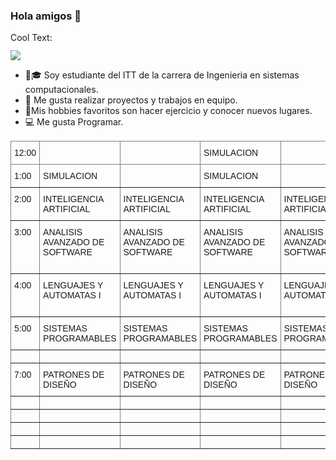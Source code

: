 ### Hola amigos 👋

<a href="http://cooltext.com" target="_top"><img src="https://cooltext.com/images/ct_pixel.gif" width="80" height="15" alt="Cool Text: Logo and Graphics Generator" border="0" /></a>

![](https://images.cooltext.com/5508841.png)

- 🧑🎓 Soy estudiante del ITT de la carrera de Ingenieria en sistemas computacionales.
- 👯 Me gusta realizar proyectos y trabajos en equipo.
- 🤾‍Mis hobbies favoritos son hacer ejercicio y conocer nuevos lugares.
- 💻 Me gusta Programar.


<style type="text/css">
.tg  {border-collapse:collapse;border-spacing:0;}
.tg td{border-color:black;border-style:solid;border-width:1px;font-family:Arial, sans-serif;font-size:14px;
  overflow:hidden;padding:10px 5px;word-break:normal;}
.tg th{border-color:black;border-style:solid;border-width:1px;font-family:Arial, sans-serif;font-size:14px;
  font-weight:normal;overflow:hidden;padding:10px 5px;word-break:normal;}
.tg .tg-0pky{border-color:inherit;text-align:left;vertical-align:top}
</style>
<table class="tg">
<thead>
  <tr>
    <th class="tg-0pky">12:00</th>
    <th class="tg-0pky"></th>
    <th class="tg-0pky"></th>
    <th class="tg-0pky">SIMULACION</th>
    <th class="tg-0pky"></th>
    <th class="tg-0pky">SIMULACION</th>
  </tr>
</thead>
<tbody>
  <tr>
    <td class="tg-0pky">1:00</td>
    <td class="tg-0pky">SIMULACION</td>
    <td class="tg-0pky"></td>
    <td class="tg-0pky">SIMULACION</td>
    <td class="tg-0pky"></td>
    <td class="tg-0pky">SIMULACION</td>
  </tr>
  <tr>
    <td class="tg-0pky">2:00</td>
    <td class="tg-0pky">INTELIGENCIA ARTIFICIAL</td>
    <td class="tg-0pky">INTELIGENCIA ARTIFICIAL</td>
    <td class="tg-0pky">INTELIGENCIA ARTIFICIAL</td>
    <td class="tg-0pky">INTELIGENCIA ARTIFICIAL</td>
    <td class="tg-0pky"></td>
  </tr>
  <tr>
    <td class="tg-0pky">3:00</td>
    <td class="tg-0pky">ANALISIS AVANZADO DE SOFTWARE</td>
    <td class="tg-0pky">ANALISIS AVANZADO DE SOFTWARE</td>
    <td class="tg-0pky">ANALISIS AVANZADO DE SOFTWARE</td>
    <td class="tg-0pky">ANALISIS AVANZADO DE SOFTWARE</td>
    <td class="tg-0pky">ANALISIS AVANZADO DE SOFTWARE</td>
  </tr>
  <tr>
    <td class="tg-0pky">4:00</td>
    <td class="tg-0pky">LENGUAJES Y AUTOMATAS I</td>
    <td class="tg-0pky">LENGUAJES Y AUTOMATAS I</td>
    <td class="tg-0pky">LENGUAJES Y AUTOMATAS I</td>
    <td class="tg-0pky">LENGUAJES Y AUTOMATAS I</td>
    <td class="tg-0pky">LENGUAJES Y AUTOMATAS</td>
  </tr>
  <tr>
    <td class="tg-0pky">5:00</td>
    <td class="tg-0pky">SISTEMAS PROGRAMABLES</td>
    <td class="tg-0pky">SISTEMAS PROGRAMABLES</td>
    <td class="tg-0pky">SISTEMAS PROGRAMABLES</td>
    <td class="tg-0pky">SISTEMAS PROGRAMABLES</td>
    <td class="tg-0pky"></td>
  </tr>
  <tr>
    <td class="tg-0pky"></td>
    <td class="tg-0pky"></td>
    <td class="tg-0pky"></td>
    <td class="tg-0pky"></td>
    <td class="tg-0pky"></td>
    <td class="tg-0pky"></td>
  </tr>
  <tr>
    <td class="tg-0pky">7:00</td>
    <td class="tg-0pky">PATRONES DE DISEÑO</td>
    <td class="tg-0pky">PATRONES DE DISEÑO</td>
    <td class="tg-0pky">PATRONES DE DISEÑO</td>
    <td class="tg-0pky">PATRONES DE DISEÑO</td>
    <td class="tg-0pky">PATRONES DE DISEÑO</td>
  </tr>
  <tr>
    <td class="tg-0pky"></td>
    <td class="tg-0pky"></td>
    <td class="tg-0pky"></td>
    <td class="tg-0pky"></td>
    <td class="tg-0pky"></td>
    <td class="tg-0pky"></td>
  </tr>
  <tr>
    <td class="tg-0pky"></td>
    <td class="tg-0pky"></td>
    <td class="tg-0pky"></td>
    <td class="tg-0pky"></td>
    <td class="tg-0pky"></td>
    <td class="tg-0pky"></td>
  </tr>
  <tr>
    <td class="tg-0pky"></td>
    <td class="tg-0pky"></td>
    <td class="tg-0pky"></td>
    <td class="tg-0pky"></td>
    <td class="tg-0pky"></td>
    <td class="tg-0pky"></td>
  </tr>
  <tr>
    <td class="tg-0pky"></td>
    <td class="tg-0pky"></td>
    <td class="tg-0pky"></td>
    <td class="tg-0pky"></td>
    <td class="tg-0pky"></td>
    <td class="tg-0pky"></td>
  </tr>
</tbody>
</table>


